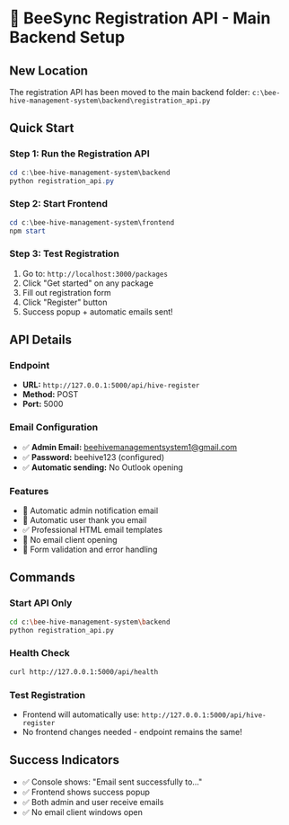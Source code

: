 # 🐝 BeeSync Registration API - Main Backend Setup

## New Location
The registration API has been moved to the main backend folder:
`c:\bee-hive-management-system\backend\registration_api.py`

## Quick Start

### Step 1: Run the Registration API
```powershell
cd c:\bee-hive-management-system\backend
python registration_api.py
```

### Step 2: Start Frontend
```powershell
cd c:\bee-hive-management-system\frontend
npm start
```

### Step 3: Test Registration
1. Go to: `http://localhost:3000/packages`
2. Click "Get started" on any package
3. Fill out registration form
4. Click "Register" button
5. Success popup + automatic emails sent!

## API Details

### Endpoint
- **URL:** `http://127.0.0.1:5000/api/hive-register`
- **Method:** POST
- **Port:** 5000

### Email Configuration
- ✅ **Admin Email:** beehivemanagementsystem1@gmail.com
- ✅ **Password:** beehive123 (configured)
- ✅ **Automatic sending:** No Outlook opening

### Features
- 📧 Automatic admin notification email
- 🎉 Automatic user thank you email
- ✅ Professional HTML email templates
- 🚫 No email client opening
- 📝 Form validation and error handling

## Commands

### Start API Only
```bash
cd c:\bee-hive-management-system\backend
python registration_api.py
```

### Health Check
```bash
curl http://127.0.0.1:5000/api/health
```

### Test Registration
- Frontend will automatically use: `http://127.0.0.1:5000/api/hive-register`
- No frontend changes needed - endpoint remains the same!

## Success Indicators
- ✅ Console shows: "Email sent successfully to..."
- ✅ Frontend shows success popup
- ✅ Both admin and user receive emails
- ✅ No email client windows open